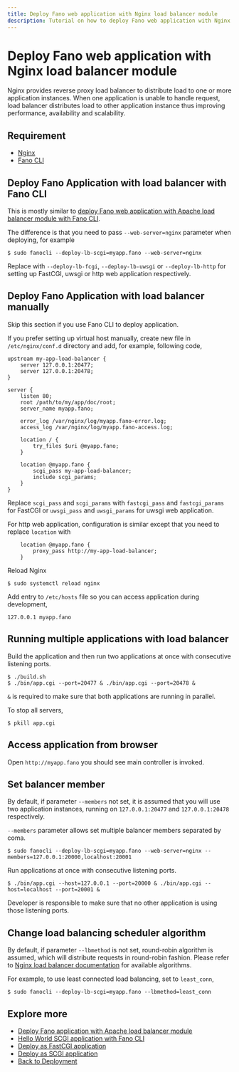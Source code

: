 ```yaml
---
title: Deploy Fano web application with Nginx load balancer module
description: Tutorial on how to deploy Fano web application with Nginx load balancer module.
---
```


<h1 class="major">Deploy Fano web application with Nginx load balancer module</h1>

Nginx provides reverse proxy load balancer to distribute load to one or more application instances. When one application is unable to handle request, load balancer distributes load to other application instance thus improving performance, availability and scalability.

## Requirement

- [Nginx](https://nginx.org/)
- [Fano CLI](https://github.com/fanoframework/fano-cli)

## Deploy Fano Application with load balancer with Fano CLI

This is mostly similar to [deploy Fano web application with Apache load balancer module with Fano CLI](/deployment/load-balancer-setup/apache#deploy-fano-application-with-load-balancer-with-fano-cli).

The difference is that you need to pass `--web-server=nginx` parameter when deploying, for example

```
$ sudo fanocli --deploy-lb-scgi=myapp.fano --web-server=nginx
```

Replace with `--deploy-lb-fcgi`, `--deploy-lb-uwsgi` or `--deploy-lb-http` for setting up FastCGI, uwsgi or http web application respectively.

## Deploy Fano Application with load balancer manually

Skip this section if you use Fano CLI to deploy application.

If you prefer setting up virtual host manually, create new file in `/etc/nginx/conf.d` directory and add, for example, following code,

```
upstream my-app-load-balancer {
    server 127.0.0.1:20477;
    server 127.0.0.1:20478;
}

server {
    listen 80;
    root /path/to/my/app/doc/root;
    server_name myapp.fano;

    error_log /var/nginx/log/myapp.fano-error.log;
    access_log /var/nginx/log/myapp.fano-access.log;

    location / {
        try_files $uri @myapp.fano;
    }

    location @myapp.fano {
        scgi_pass my-app-load-balancer;
        include scgi_params;
    }
}
```

Replace `scgi_pass` and `scgi_params` with `fastcgi_pass` and `fastcgi_params` for FastCGI or
`uwsgi_pass` and `uwsgi_params` for uwsgi web application.

For http web application, configuration is similar except that you need to replace `location` with

```
    location @myapp.fano {
        proxy_pass http://my-app-load-balancer;
    }
```

Reload Nginx

```
$ sudo systemctl reload nginx
```

Add entry to `/etc/hosts` file so you can access application during development,

```
127.0.0.1 myapp.fano
```

## Running multiple applications with load balancer

Build the application and then run two applications at once with consecutive listening ports.

```
$ ./build.sh
$ ./bin/app.cgi --port=20477 & ./bin/app.cgi --port=20478 &
```

`&` is required to make sure that both applications are running in parallel.

To stop all servers,

```
$ pkill app.cgi
```
## Access application from browser

Open `http://myapp.fano` you should see main controller is invoked.

## Set balancer member

By default, if parameter `--members` not set, it is assumed that you will use two application instances, running on `127.0.0.1:20477` and `127.0.0.1:20478` respectively.

`--members` parameter allows set multiple balancer members separated by coma.

```
$ sudo fanocli --deploy-lb-scgi=myapp.fano --web-server=nginx --members=127.0.0.1:20000,localhost:20001
```

Run applications at once with consecutive listening ports.

```
$ ./bin/app.cgi --host=127.0.0.1 --port=20000 & ./bin/app.cgi --host=localhost --port=20001 &
```

Developer is responsible to make sure that no other application is using those listening ports.

## <a name="load-balancing-scheduler-algorithm"></a>Change load balancing scheduler algorithm

By default, if parameter `--lbmethod` is not set, round-robin algorithm is assumed, which will distribute requests in round-robin fashion. Please refer to [Nginx load balancer documentation](http://nginx.org/en/docs/http/load_balancing.html) for available algorithms.

For example, to use least connected load balancing, set to `least_conn`,

```
$ sudo fanocli --deploy-lb-scgi=myapp.fano --lbmethod=least_conn
```

## Explore more

- [Deploy Fano application with Apache load balancer module](/deployment/load-balancer-setup/apache)
- [Hello World SCGI application with Fano CLI](/tutorials/hello-world-scgi-application-with-fano-cli)
- [Deploy as FastCGI application](/deployment/fastcgi)
- [Deploy as SCGI application](/deployment/scgi)
- [Back to Deployment](/deployment)
